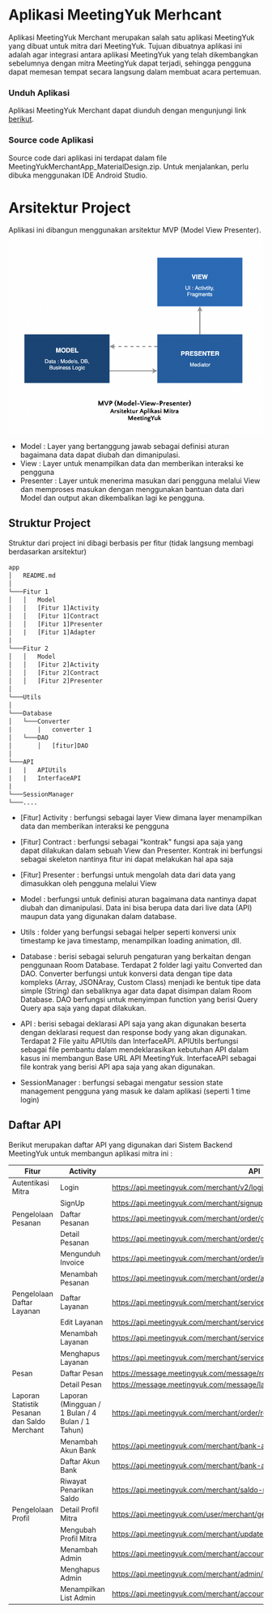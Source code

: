# Aplikasi MeetingYuk Merhcant

Aplikasi MeetingYuk Merchant merupakan salah satu aplikasi MeetingYuk yang dibuat untuk mitra dari MeetingYuk. Tujuan dibuatnya aplikasi ini adalah agar integrasi antara aplikasi MeetingYuk yang telah dikembangkan sebelumnya dengan mitra MeetingYuk dapat terjadi, sehingga pengguna dapat memesan tempat secara langsung dalam membuat acara pertemuan.

### Unduh Aplikasi
Aplikasi MeetingYuk Merchant dapat diunduh dengan mengunjungi link [berikut][apkmeetingyuk].

### Source code Aplikasi
Source code dari aplikasi ini terdapat dalam file MeetingYukMerchantApp_MaterialDesign.zip. Untuk menjalankan, perlu dibuka menggunakan IDE Android Studio.

# Arsitektur Project
Aplikasi ini dibangun menggunakan arsitektur MVP (Model View Presenter).
![alt text](mvp.png)
- Model : Layer yang bertanggung jawab sebagai definisi aturan bagaimana data dapat diubah dan dimanipulasi.
- View : Layer untuk menampilkan data dan memberikan interaksi ke pengguna
- Presenter : Layer untuk menerima masukan dari pengguna melalui View dan memproses masukan dengan menggunakan bantuan data dari Model dan output akan dikembalikan lagi ke pengguna.

## Struktur Project
Struktur dari project ini dibagi berbasis per fitur (tidak langsung membagi berdasarkan  arsitektur)
```
app
│   README.md
│
└───Fitur 1
│   │   Model
│   │   [Fitur 1]Activity
│   │   [Fitur 1]Contract
│   │   [Fitur 1]Presenter
│   |   [Fitur 1]Adapter
|   
└───Fitur 2
│   │   Model
│   │   [Fitur 2]Activity
│   │   [Fitur 2]Contract
│   │   [Fitur 2]Presenter
│  
└───Utils
│  
└───Database
│   └───Converter
|       |   converter 1
│   └───DAO
│       │   [fitur]DAO
│  
└───API
|   |   APIUtils
|   |   InterfaceAPI
|
└───SessionManager
└───....
```
- [Fitur] Activity : berfungsi sebagai layer View dimana layer menampilkan data dan memberikan interaksi ke pengguna

- [Fitur] Contract : berfungsi sebagai "kontrak" fungsi apa saja yang dapat dilakukan dalam sebuah View dan Presenter. Kontrak ini berfungsi sebagai skeleton nantinya fitur ini dapat melakukan hal apa saja

- [Fitur] Presenter : berfungsi untuk mengolah data dari data yang dimasukkan oleh pengguna melalui View

- Model : berfungsi untuk definisi aturan bagaimana data nantinya dapat diubah dan dimanipulasi. Data ini bisa berupa data dari live data (API) maupun data yang digunakan dalam database.

- Utils : folder yang berfungsi sebagai helper seperti konversi unix timestamp ke java timestamp, menampilkan loading animation, dll.

- Database : berisi sebagai seluruh pengaturan yang berkaitan dengan penggunaan Room Database. Terdapat 2 folder lagi yaitu Converted dan DAO. Converter berfungsi untuk konversi data dengan tipe data kompleks (Array, JSONAray, Custom Class) menjadi ke bentuk tipe data simple (String) dan sebaliknya agar data dapat disimpan dalam Room Database. DAO berfungsi untuk menyimpan function yang berisi Query Query apa saja yang dapat dilakukan.

- API : berisi sebagai deklarasi API saja yang akan digunakan beserta dengan deklarasi request dan response body yang akan digunakan. Terdapat 2 File yaitu APIUtils dan InterfaceAPI. APIUtils berfungsi sebagai file pembantu dalam mendeklarasikan kebutuhan API dalam kasus ini membangun Base URL API MeetingYuk. InterfaceAPI sebagai file kontrak yang berisi API apa saja yang akan digunakan.
 
- SessionManager : berfungsi sebagai mengatur session state management pengguna yang masuk ke dalam aplikasi (seperti 1 time login)

## Daftar API
Berikut merupakan daftar API yang digunakan dari Sistem Backend MeetingYuk untuk membangun aplikasi mitra ini :

| Fitur | Activity | API |
| ------ | ------ | ------------ |
| Autentikasi Mitra | Login | https://api.meetingyuk.com/merchant/v2/login |
|  | SignUp | https://api.meetingyuk.com/merchant/signup |
| Pengelolaan Pesanan | Daftar Pesanan | https://api.meetingyuk.com/merchant/order/get-with-filter|
|  | Detail Pesanan | https://api.meetingyuk.com/merchant/order/get-with-filter |
| | Mengunduh Invoice | https://api.meetingyuk.com/merchant/order/invoice/:id_order/token:token/invoice.pdf |
| | Menambah Pesanan | https://api.meetingyuk.com/merchant/order/add-order |
| Pengelolaan Daftar Layanan | Daftar Layanan | https://api.meetingyuk.com/merchant/service |
| | Edit Layanan | https://api.meetingyuk.com/merchant/service/update/:id_service |
| | Menambah Layanan | https://api.meetingyuk.com/merchant/service/add |
| | Menghapus Layanan | https://api.meetingyuk.com/merchant/service/delete/:id_service |
| Pesan | Daftar Pesan | https://message.meetingyuk.com/message/room/list-room |
| | Detail Pesan | https://message.meetingyuk.com/message/last |
| Laporan Statistik Pesanan dan Saldo Merchant | Laporan (Mingguan / 1 Bulan / 4 Bulan / 1 Tahun) | https://api.meetingyuk.com/merchant/order/report/:(week,month,quarter,year) |
| | Menambah Akun Bank | https://api.meetingyuk.com/merchant/bank-account/add |
| | Daftar Akun Bank | https://api.meetingyuk.com/merchant/bank-account |
| | Riwayat Penarikan Saldo | https://api.meetingyuk.com/merchant/saldo-mitra/withdraw|
| Pengelolaan Profil | Detail Profil Mitra | https://api.meetingyuk.com/user/merchant/get-detail?id=id_merchant |
| | Mengubah Profil Mitra | https://api.meetingyuk.com/merchant/update-profile |
| | Menambah Admin | https://api.meetingyuk.com/merchant/account/add-admin |
| | Menghapus Admin | https://api.meetingyuk.com/merchant/admin/delete/:email |
| | Menampilkan List Admin | https://api.meetingyuk.com/merchant/account/admin |




[apkmeetingyuk]: https://drive.google.com/file/d/1aJFr735BzbhJ48iiIVwsgw0HJfZSwxRA/view?usp=sharing
